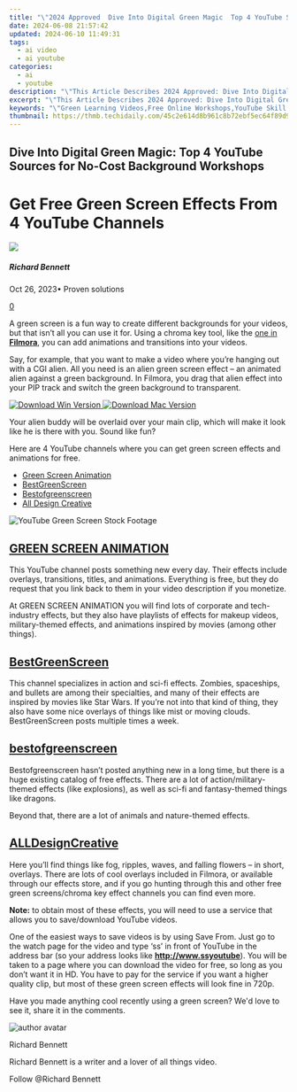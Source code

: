 ```yaml
---
title: "\"2024 Approved  Dive Into Digital Green Magic  Top 4 YouTube Sources for No-Cost Background Workshops\""
date: 2024-06-08 21:57:42
updated: 2024-06-10 11:49:31
tags:
  - ai video
  - ai youtube
categories:
  - ai
  - youtube
description: "\"This Article Describes 2024 Approved: Dive Into Digital Green Magic: Top 4 YouTube Sources for No-Cost Background Workshops\""
excerpt: "\"This Article Describes 2024 Approved: Dive Into Digital Green Magic: Top 4 YouTube Sources for No-Cost Background Workshops\""
keywords: "\"Green Learning Videos,Free Online Workshops,YouTube Skill Groups,Digital Education Platforms,Eco-Friendly Teaching,Costless Training Sources,No-Fee Educational Content\""
thumbnail: https://thmb.techidaily.com/45c2e614d8b961c8b72ebf5ec64f89d95bf54c93b1707b9b7a9b952d48358025.jpg
---
```


## Dive Into Digital Green Magic: Top 4 YouTube Sources for No-Cost Background Workshops

# Get Free Green Screen Effects From 4 YouTube Channels

![](https://images.wondershare.com/filmora/article-images/richard-bennett.jpg)

##### Richard Bennett

 Oct 26, 2023• Proven solutions

[0](#commentsBoxSeoTemplate)

A green screen is a fun way to create different backgrounds for your videos, but that isn’t all you can use it for. Using a chroma key tool, like the [one in **Filmora**](https://tools.techidaily.com/wondershare/filmora/download/), you can add animations and transitions into your videos.

Say, for example, that you want to make a video where you’re hanging out with a CGI alien. All you need is an alien green screen effect – an animated alien against a green background. In Filmora, you drag that alien effect into your PIP track and switch the green background to transparent.

[![Download Win Version](https://images.wondershare.com/filmora/guide/download-btn-win.jpg) ](https://tools.techidaily.com/wondershare/filmora/download/) [![Download Mac Version](https://images.wondershare.com/filmora/guide/download-btn-mac.jpg) ](https://tools.techidaily.com/wondershare/filmora/download/)

Your alien buddy will be overlaid over your main clip, which will make it look like he is there with you. Sound like fun?

Here are 4 YouTube channels where you can get green screen effects and animations for free.

* [Green Screen Animation](#animation)
* [BestGreenScreen](#best)
* [Bestofgreenscreen](#bestof)
* [All Design Creative](#alldesign)

![YouTube Green Screen Stock Footage](https://images.wondershare.com/filmora/article-images/free-green-screen-effects.jpg)

## [GREEN SCREEN ANIMATION](https://www.youtube.com/channel/UCk7DcAEWN8dna2A%5FKYSSslQ/featured)

This YouTube channel posts something new every day. Their effects include overlays, transitions, titles, and animations. Everything is free, but they do request that you link back to them in your video description if you monetize.

At GREEN SCREEN ANIMATION you will find lots of corporate and tech-industry effects, but they also have playlists of effects for makeup videos, military-themed effects, and animations inspired by movies (among other things).

## [BestGreenScreen](https://www.youtube.com/user/bestgreenscreen/featured)

This channel specializes in action and sci-fi effects. Zombies, spaceships, and bullets are among their specialties, and many of their effects are inspired by movies like Star Wars. If you’re not into that kind of thing, they also have some nice overlays of things like mist or moving clouds. BestGreenScreen posts multiple times a week.

## [bestofgreenscreen](https://www.youtube.com/user/bestofgreenscreen/featured)

Bestofgreenscreen hasn’t posted anything new in a long time, but there is a huge existing catalog of free effects. There are a lot of action/military-themed effects (like explosions), as well as sci-fi and fantasy-themed things like dragons.

Beyond that, there are a lot of animals and nature-themed effects.

## [ALLDesignCreative](https://www.youtube.com/user/alldesigncreative)

Here you’ll find things like fog, ripples, waves, and falling flowers – in short, overlays. There are lots of cool overlays included in Filmora, or available through our effects store, and if you go hunting through this and other free green screens/chroma key effect channels you can find even more.

**Note:** to obtain most of these effects, you will need to use a service that allows you to save/download YouTube videos.

One of the easiest ways to save videos is by using Save From. Just go to the watch page for the video and type ‘ss’ in front of YouTube in the address bar (so your address looks like **<http://www.ssyoutube>**). You will be taken to a page where you can download the video for free, so long as you don’t want it in HD. You have to pay for the service if you want a higher quality clip, but most of these green screen effects will look fine in 720p.

Have you made anything cool recently using a green screen? We'd love to see it, share it in the comments.

![author avatar](https://images.wondershare.com/filmora/article-images/richard-bennett.jpg)

Richard Bennett

Richard Bennett is a writer and a lover of all things video.

Follow @Richard Bennett


<ins class="adsbygoogle"
     style="display:block"
     data-ad-format="autorelaxed"
     data-ad-client="ca-pub-7571918770474297"
     data-ad-slot="1223367746"></ins>



<ins class="adsbygoogle"
     style="display:block"
     data-ad-client="ca-pub-7571918770474297"
     data-ad-slot="8358498916"
     data-ad-format="auto"
     data-full-width-responsive="true"></ins>
